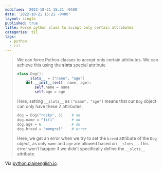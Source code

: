 ```yaml
---
modified: '2022-10-21 15:21 -0400'
date: '2022-10-21 15:21 -0400'
layout: single
published: true
title: Force python class to accept only certain attributes
categories: til
tags:
  - python
  - til
---
```

> We can force Python classes to accept only certain attributes.
> We can achieve this using the __slots__ special attribute
>
> ```python
> class Dog():
>     __slots__ = ["name", "age"]
>     def __init__(self, name, age):
>         self.name = name
>         self.age = age
> ```
>
> Here, setting `__slots__` as `["name", "age"]` means that our `Dog` object can only have these 2 attributes.
>
> ```python
> dog = Dog("rocky", 5)    # ok
> dog.name = "fifi"        # ok
> dog.age = 6              # ok
> dog.breed = "mongrel"    # error
> ```
>
> Here, we get an error when we try to set the `breed` attribute of the `Dog` object, as only `name` and `age` are allowed based on `__slots__`. This error won’t happen if we didn’t specifically define the `__slots__` attribute.

Via [python.plainenglish.io](https://python.plainenglish.io/4-things-i-only-recently-knew-about-python-18528a5eb59a).
